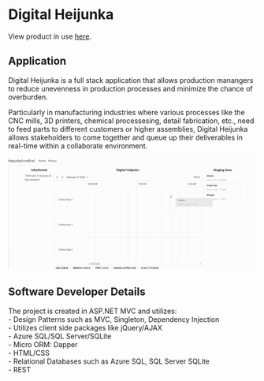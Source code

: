 # Digital Heijunka
View product in use [here](https://digital-heijunka.herokuapp.com/).

## Application
Digital Heijunka is a full stack application that allows production manangers to reduce unevenness in production processes and minimize the chance of overburden.

Particularly in manufacturing industries where various processes like the CNC mills, 3D printers, chemical processesing, detail fabrication, etc., need to feed parts to different customers or higher assemblies, Digital Heijunka allows stakeholders to come together and queue up their deliverables in real-time within a collaborate environment.

![DigitalHeijunka](https://github.com/Sunnigen/HeijunkaDashboardApp/blob/master/DesignDocuments/progress-02272022.gif)

## Software Developer Details
The project is created in ASP.NET MVC and utilizes:  
    - Design Patterns such as MVC, Singleton, Dependency Injection  
    - Utilizes client side packages like jQuery/AJAX  
    - Azure SQL/SQL Server/SQLite  
    - Micro ORM: Dapper  
    - HTML/CSS  
    - Relational Databases such as Azure SQL, SQL Server SQLite  
    - REST  
	

